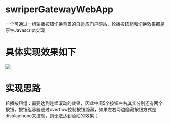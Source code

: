 # swriperGatewayWebApp
一个可通过一组轮播按钮切换背景的自适应门户网站，轮播按钮组和切换效果都是原生Javascript实现

# 具体实现效果如下
![](https://raw.githubusercontent.com/qtpalmtop/swriperGatewayWebApp/master/images/demo-gif.gif)

# 实现思路
轮播按钮组：需要达到连续滚动的效果，因此中间5个按钮左右其实分别还有两个按钮，按钮组容器通过overflow控制按钮隐藏，如果左右两边隐藏按钮方式是display:none来控制，则无法达到滚动的效果；
